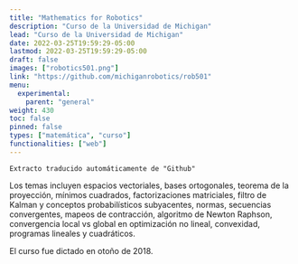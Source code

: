 ```yaml
---
title: "Mathematics for Robotics"
description: "Curso de la Universidad de Michigan"
lead: "Curso de la Universidad de Michigan"
date: 2022-03-25T19:59:29-05:00
lastmod: 2022-03-25T19:59:29-05:00
draft: false
images: ["robotics501.png"]
link: "https://github.com/michiganrobotics/rob501"
menu:
  experimental:
    parent: "general"
weight: 430
toc: false
pinned: false
types: ["matemática", "curso"]
functionalities: ["web"]
---
```


```text
Extracto traducido automáticamente de "Github"
```

Los temas incluyen espacios vectoriales, bases ortogonales, teorema de la proyección, mínimos cuadrados, factorizaciones matriciales, filtro de Kalman y conceptos probabilísticos subyacentes, normas, secuencias convergentes, mapeos de contracción, algoritmo de Newton Raphson, convergencia local vs global en optimización no lineal, convexidad, programas lineales y cuadráticos.

El curso fue dictado en otoño de 2018.